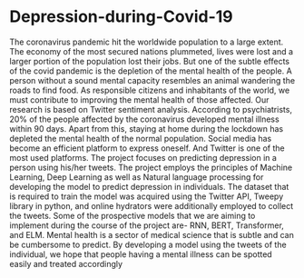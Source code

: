 # Depression-during-Covid-19
The coronavirus pandemic hit the worldwide population to a large extent. The economy of the
most secured nations plummeted, lives were lost and a larger portion of the population lost their
jobs. But one of the subtle effects of the covid pandemic is the depletion of the mental health of
the people. A person without a sound mental capacity resembles an animal wandering the roads
to find food. As responsible citizens and inhabitants of the world, we must contribute to
improving the mental health of those affected.
Our research is based on Twitter sentiment analysis. According to psychiatrists, 20% of the
people affected by the coronavirus developed mental illness within 90 days. Apart from this,
staying at home during the lockdown has depleted the mental health of the normal population.
Social media has become an efficient platform to express oneself. And Twitter is one of the most
used platforms. The project focuses on predicting depression in a person using his/her tweets.
The project employs the principles of Machine Learning, Deep Learning as well as Natural
language processing for developing the model to predict depression in individuals. The dataset
that is required to train the model was acquired using the Twitter API, Tweepy library in python,
and online hydrators were additionally employed to collect the tweets. Some of the prospective
models that we are aiming to implement during the course of the project are- RNN, BERT,
Transformer, and ELM.
Mental health is a sector of medical science that is subtle and can be cumbersome to predict. By
developing a model using the tweets of the individual, we hope that people having a mental
illness can be spotted easily and treated accordingly
